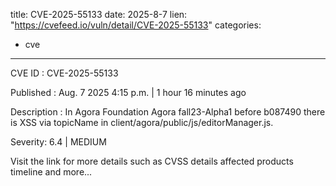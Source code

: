  
title: CVE-2025-55133
date: 2025-8-7
lien: "https://cvefeed.io/vuln/detail/CVE-2025-55133"
categories:
  - cve
---

CVE ID : CVE-2025-55133

Published :  Aug. 7
2025
4:15 p.m. | 1 hour
16 minutes ago

Description : In Agora Foundation Agora fall23-Alpha1 before b087490
there is XSS via topicName in client/agora/public/js/editorManager.js.

Severity: 6.4 | MEDIUM

Visit the link for more details
such as CVSS details
affected products
timeline
and more...
